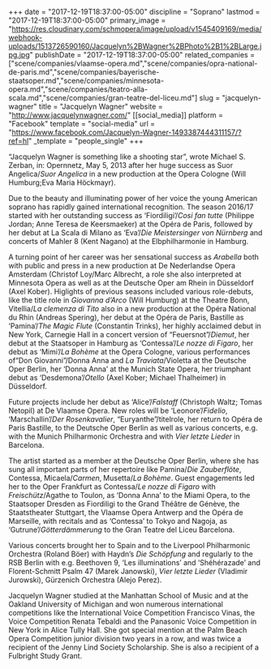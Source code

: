 +++
date = "2017-12-19T18:37:00-05:00"
discipline = "Soprano"
lastmod = "2017-12-19T18:37:00-05:00"
primary_image = "https://res.cloudinary.com/schmopera/image/upload/v1545409169/media/webhook-uploads/1513726590160/Jacquelyn%2BWagner%2BPhoto%2B1%2BLarge.jpg.jpg"
publishDate = "2017-12-19T18:37:00-05:00"
related_companies = ["scene/companies/vlaamse-opera.md","scene/companies/opra-national-de-paris.md","scene/companies/bayerische-staatsoper.md","scene/companies/minnesota-opera.md","scene/companies/teatro-alla-scala.md","scene/companies/gran-teatre-del-liceu.md"]
slug = "jacquelyn-wagner"
title = "Jacquelyn Wagner"
website = "http://www.jacquelynwagner.com/"
[[social_media]]
platform = "Facebook"
template = "social-media"
url = "https://www.facebook.com/Jacquelyn-Wagner-1493387444311157/?ref=hl"
_template = "people_single"
+++

“Jacquelyn Wagner is something like a shooting star”, wrote Michael S. Zerban, in: Opernnetz, May 5, 2013 after her huge success as Suor Angelica/*Suor Angelica* in a new production at the Opera Cologne (Will Humburg;Eva Maria Höckmayr). 

Due to the beauty and illuminating power of her voice the young American soprano has rapidly gained international recognition. The season 2016/17 started with her outstanding success as ‘Fiordiligi’/*Cosi fan tutte* (Philippe Jordan; Anne Teresa de Keersmaeker) at the Opéra de Paris, followed by her debut at La Scala di Milano as ‘Eva’/*Die Meistersinger von Nürnberg* and concerts of Mahler 8 (Kent Nagano) at the Elbphilharmonie in Hamburg. 

A turning point of her career was her sensational success as *Arabella* both with public and press in a new production at De Nederlandse Opera Amsterdam (Christof Loy/Marc Albrecht, a role she also interpreted at Minnesota Opera as well as at the Deutsche Oper am Rhein in Düsseldorf (Axel Kober). Higlights of previous seasons included various role-debuts, like the title role in *Giovanna d’Arco* (Will Humburg) at the Theatre Bonn, Vitellia/*La clemenza di Tito* also in a new production at the Opéra National du Rhin (Andreas Spering), her debut at the Opéra de Paris, Bastille as ‘Pamina’/*The Magic Flute* (Constantin Trinks), her highly acclaimed debut in New York, Carnegie Hall in a concert version of “Feuersnot”/*Diemut*, her debut at the Staatsoper in Hamburg as ‘Contessa’/*Le nozze di Figaro*, her debut as ‘Mimi’/*La Bohème* at the Opera Cologne, various performances of“Don Giovanni”/Donna Anna and *La Traviata*/Violetta at the Deutsche Oper Berlin, her ‘Donna Anna’ at the Munich State Opera, her triumphant debut as ‘Desdemona’/*Otello* (Axel Kober; Michael Thalheimer) in Düsseldorf.

Future projects include her debut as ‘Alice’/*Falstaff* (Christoph Waltz; Tomas Netopil) at De Vlaamse Opera. New roles will be ‘Leonore’/*Fidelio*, ‘Marschallin’/*Der Rosenkavalier*, “Euryanthe”/titelrole, her return to Opéra de Paris Bastille, to the Deutsche Oper Berlin as well as various concerts, e.g. with the Munich Philharmonic Orchestra and with *Vier letzte Lieder* in Barcelona.

The artist started as a member at the Deutsche Oper Berlin, where she has sung all important parts of her repertoire like Pamina/*Die Zauberflöte*, Contessa, Micaela/*Carmen*‚ Musetta/*La Bohème*. Guest engagements led her to the Oper Frankfurt as Contessa/*Le nozze di Figaro* with *Freischütz*/Agathe to Toulon, as ‘Donna Anna’  to the Miami Opera, to the Staatsoper Dresden as Fiordiligi to the Grand Théâtre de Génève, the Staatstheater Stuttgart, the Vlaamse Opera Antwerp and the Opéra de Marseille, with recitals and as ‘Contessa’ to Tokyo and Nagoja, as ‘Gutrune’/*Götterdämmerung* to the Gran Teatre del Liceu Barcelona. 

Various concerts brought her to Spain and to the Liverpool Philharmonic Orchestra (Roland Böer) with Haydn’s *Die Schöpfung* and regularly to the RSB Berlin with e.g. Beethoven 9, ‘Les illuminations’ and ‘Shéhérazade’ and Florent-Schmitt Psalm 47 (Marek Janowski), *Vier letzte Lieder* (Vladimir Jurowski), Gürzenich Orchestra (Alejo Perez).

Jacquelyn Wagner studied at the Manhattan School of Music and at the Oakland University of Michigan and won numerous international competitions like the International Voice Competition Francisco Vinas, the Voice Competition Renata Tebaldi and the Panasonic Voice Competition in New York in Alice Tully Hall. She got special mention at the Palm Beach Opera Competition junior division two years in a row, and was twice a recipient of the Jenny Lind Society Scholarship. She is also a recipient of a Fulbright Study Grant. 
